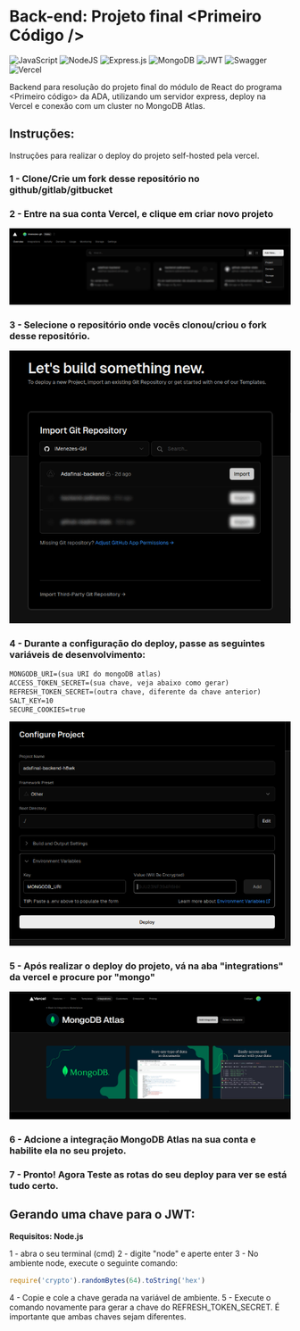 # Back-end: Projeto final <Primeiro Código />
![JavaScript](https://img.shields.io/badge/javascript-%23323330.svg?style=for-the-badge&logo=javascript&logoColor=%23F7DF1E)
![NodeJS](https://img.shields.io/badge/node.js-6DA55F?style=for-the-badge&logo=node.js&logoColor=white)
![Express.js](https://img.shields.io/badge/express.js-%23404d59.svg?style=for-the-badge&logo=express&logoColor=%2361DAFB)
![MongoDB](https://img.shields.io/badge/MongoDB-%234ea94b.svg?style=for-the-badge&logo=mongodb&logoColor=white)
![JWT](https://img.shields.io/badge/JWT-black?style=for-the-badge&logo=JSON%20web%20tokens)
![Swagger](https://img.shields.io/badge/-Swagger-%23Clojure?style=for-the-badge&logo=swagger&logoColor=white)
![Vercel](https://img.shields.io/badge/vercel-%23000000.svg?style=for-the-badge&logo=vercel&logoColor=white)

Backend para resolução do projeto final do módulo de React do programa <Primeiro código> da ADA, utilizando um servidor express, deploy na Vercel e conexão com um cluster no MongoDB Atlas.  

## Instruções:
Instruções para realizar o deploy do projeto self-hosted pela vercel.

### 1 - Clone/Crie um fork desse repositório no github/gitlab/gitbucket  
### 2 - Entre na sua conta Vercel, e clique em criar novo projeto
<img src="./docs/Screenshot_20231108_200755.png">  

### 3 - Selecione o repositório onde vocês clonou/criou o fork desse  repositório. 

<img src="./docs/Screenshot_20231108_200931.png">

### 4 - Durante a configuração do deploy, passe as seguintes variáveis de desenvolvimento:

    MONGODB_URI=(sua URI do mongoDB atlas)  
    ACCESS_TOKEN_SECRET=(sua chave, veja abaixo como gerar) 
    REFRESH_TOKEN_SECRET=(outra chave, diferente da chave anterior)   
    SALT_KEY=10  
    SECURE_COOKIES=true  

<img src="./docs/Screenshot_20231108_201113.png" />

### 5 - Após realizar o deploy do projeto, vá na aba "integrations" da vercel e procure por "mongo"

<img src="./docs/Screenshot_20231108_204206.png">

### 6 - Adcione a integração MongoDB Atlas na sua conta e habilite ela no seu projeto. 
### 7 - Pronto! Agora Teste as rotas do seu deploy para ver se está tudo certo.

## Gerando uma chave para o JWT:

**Requisitos: Node.js**

1 - abra o seu terminal (cmd)
2 - digite "node" e aperte enter
3 - No ambiente node, execute o seguinte comando:
```javascript
require('crypto').randomBytes(64).toString('hex')
```
4 - Copie e cole a chave gerada na variável de ambiente.
5 - Execute o comando novamente para gerar a chave do REFRESH_TOKEN_SECRET. É importante que ambas chaves sejam diferentes.